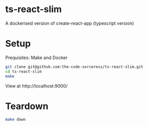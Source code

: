 # ts-react-slim
A dockerised version of create-react-app (typescript version)

# Setup 
Prequisites: Make and Docker
```sh 
git clone git@github.com:the-code-sorceress/ts-react-slim.git
cd ts-react-slim
make
```
View at http://localhost:9000/

# Teardown
```sh 
make down
```
